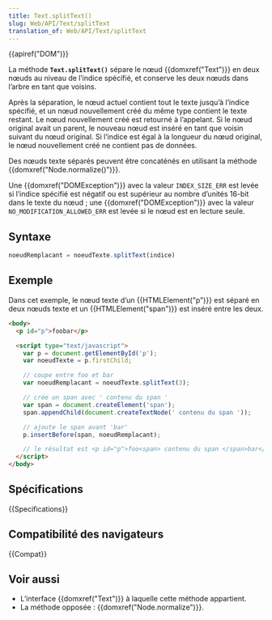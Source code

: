 ```yaml
---
title: Text.splitText()
slug: Web/API/Text/splitText
translation_of: Web/API/Text/splitText
---
```

{{apiref("DOM")}}

La méthode **`Text.splitText()`** sépare le nœud {{domxref("Text")}} en deux nœuds au niveau de l’indice spécifié, et conserve les deux nœuds dans l’arbre en tant que voisins.

Après la séparation, le nœud actuel contient tout le texte jusqu’à l’indice spécifié, et un nœud nouvellement créé du même type contient le texte restant. Le nœud nouvellement créé est retourné à l’appelant. Si le nœud original avait un parent, le nouveau nœud est inséré en tant que voisin suivant du nœud original. Si l’indice est égal à la longueur du nœud original, le nœud nouvellement créé ne contient pas de données.

Des nœuds texte séparés peuvent être concaténés en utilisant la méthode {{domxref("Node.normalize()")}}.

Une {{domxref("DOMException")}} avec la valeur `INDEX_SIZE_ERR` est levée si l’indice spécifié est négatif ou est supérieur au nombre d’unités 16-bit dans le texte du nœud&nbsp;; une {{domxref("DOMException")}} avec la valeur `NO_MODIFICATION_ALLOWED_ERR` est levée si le nœud est en lecture seule.

## Syntaxe

```js
noeudRemplacant = noeudTexte.splitText(indice)
```

## Exemple

Dans cet exemple, le nœud texte d’un {{HTMLElement("p")}} est séparé en deux nœuds texte et un {{HTMLElement("span")}} est inséré entre les deux.

```html
<body>
  <p id="p">foobar</p>

  <script type="text/javascript">
    var p = document.getElementById('p');
    var noeudTexte = p.firstChild;

    // coupe entre foo et bar
    var noeudRemplacant = noeudTexte.splitText(3);

    // crée un span avec ' contenu du span '
    var span = document.createElement('span');
    span.appendChild(document.createTextNode(' contenu du span '));

    // ajoute le span avant 'bar'
    p.insertBefore(span, noeudRemplacant);

    // le résultat est <p id="p">foo<span> contenu du span </span>bar</p>
  </script>
</body>
```

## Spécifications

{{Specifications}}

## Compatibilité des navigateurs

{{Compat}}

## Voir aussi

- L’interface {{domxref("Text")}} à laquelle cette méthode appartient.
- La méthode opposée&nbsp;: {{domxref("Node.normalize")}}.
